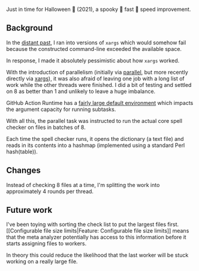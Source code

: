 Just in time for Halloween 🎃 (2021), a spooky 👻 fast 🏃 speed improvement.

## Background

In the [distant past](https://github.com/check-spelling/check-spelling/commit/52d5ec0bfe3b7c7e32f083bdf0edcfaad435d909), I ran into versions of `xargs` which would somehow fail because the constructed command-line exceeded the available space.

In response, I made it absolutely pessimistic about how `xargs` worked.

With the introduction of parallelism (initially via [parallel](https://github.com/check-spelling/check-spelling/commit/17c203fa5f67b7e4d378023ea9f17960c7162999), but more recently directly via [xargs](https://github.com/check-spelling/check-spelling/commit/d757f67f1ff629fa3b77696e01aebd3d8ac36b2e)), it was also afraid of leaving one job with a long list of work while the other threads were finished. I did a bit of testing and settled on 8 as better than 1 and unlikely to leave a huge imbalance.

GitHub Action Runtime has a [fairly large default environment](https://www.theserverside.com/blog/Coffee-Talk-Java-News-Stories-and-Opinions/environment-variables-full-list-github-actions) which impacts the argument capacity for running subtasks.

With all this, the parallel task was instructed to run the actual core spell checker on files in batches of 8.

Each time the spell checker runs, it opens the dictionary (a text file) and reads in its contents into a hashmap (implemented using a standard Perl hash(table)).

## Changes

Instead of checking 8 files at a time, I'm splitting the work into approximately 4 rounds per thread.

## Future work

I've been toying with sorting the check list to put the largest files first. [[Configurable file size limits|Feature: Configurable file size limits]] means that the meta analyzer potentially has access to this information before it starts assigning files to workers.

In theory this could reduce the likelihood that the last worker will be stuck working on a really large file.
